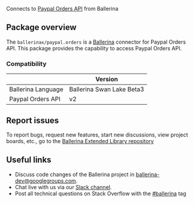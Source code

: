 Connects to [Paypal Orders API](https://developer.paypal.com/docs/api/orders/v2/) from Ballerina

## Package overview
The `ballerinax/paypal.orders` is a [Ballerina](https://ballerina.io/) connector for Paypal Orders API.
This package provides the capability to access Paypal Orders API.

### Compatibility
|                               | Version                         |
|-------------------------------|---------------------------------|
| Ballerina Language            | Ballerina Swan Lake Beta3       | 
| Paypal Orders API             | v2                              |

## Report issues
To report bugs, request new features, start new discussions, view project boards, etc., go to the [Ballerina Extended Library repository](https://github.com/ballerina-platform/ballerina-extended-library)

## Useful links
- Discuss code changes of the Ballerina project in [ballerina-dev@googlegroups.com](mailto:ballerina-dev@googlegroups.com).
- Chat live with us via our [Slack channel](https://ballerina.io/community/slack/).
- Post all technical questions on Stack Overflow with the [#ballerina](https://stackoverflow.com/questions/tagged/ballerina) tag
